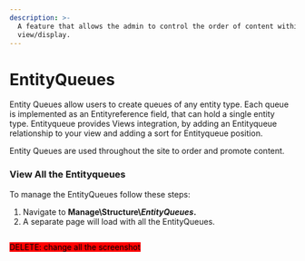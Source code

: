 ```yaml
---
description: >-
  A feature that allows the admin to control the order of content within a
  view/display.
---
```


# EntityQueues

Entity Queues allow users to create queues of any entity type. Each queue is implemented as an Entityreference field, that can hold a single entity type. Entityqueue provides Views integration, by adding an Entityqueue relationship to your view and adding a sort for Entityqueue position.

Entity Queues are used throughout the site to order and promote content.

### View All the Entityqueues

To manage the EntityQueues follow these steps:

1. Navigate to **Manage\Structure\\**_**EntityQueues**_**.**
2. A separate page will load with all the EntityQueues.

<figure><img src="https://lh5.googleusercontent.com/B_iWlhS6V2-6UxOB6Hv2_P3CeL2i7rcAILfMVNLJjEeg4-zREniJ0TmI7OPfET3yWms0US3mvZx0SjRGTiedBrxRmoiAfSsPOVwFojgeqyzmwG19WBtthOOU6_v8ZhrLd-EimYqwB8TDRfaZtpKBSzA" alt=""><figcaption></figcaption></figure>

<mark style="background-color:red;">DELETE: change all the screenshot</mark>

